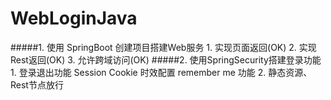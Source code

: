 # WebLoginJava
#####1. 使用 SpringBoot 创建项目搭建Web服务
    1. 实现页面返回(OK)
    2. 实现Rest返回(OK)
    3. 允许跨域访问(OK)
#####2. 使用SpringSecurity搭建登录功能
    1. 登录退出功能
        Session Cookie 时效配置
        remember  me 功能
    2. 静态资源、Rest节点放行
    